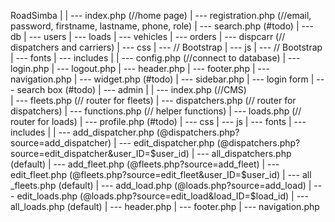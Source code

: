 RoadSimba
    |
    | --- index.php (//home page)
    | --- registration.php (//email, password, firstname, lastname, phone, role)
    | --- search.php (#todo)
    | --- db
            | --- users
            | --- loads
            | --- vehicles
            | --- orders
            | --- dispcarr (// dispatchers and carriers)
    | --- css
            | --- // Bootstrap
    | --- js
            | --- // Bootstrap
    | --- fonts
    | --- includes
            |
            | --- config.php (//connect to database)
            | --- login.php
            | --- logout.php
            | --- header.php
            | --- footer.php
            | --- navigation.php
            | --- widget.php (#todo)
            | --- sidebar.php 
                        | --- login form
                        | --- search box (#todo)
    | --- admin
            |
            | --- index.php (//CMS)   
            | --- fleets.php (// router for fleets)
            | --- dispatchers.php (// router for dispatchers)
            | --- functions.php (// helper functions)
            | --- loads.php (// router for loads)
            | --- profile.php (#todo) 
            | --- css
            | --- js
            | --- fonts
            | --- includes 
                        |
                        | --- add_dispatcher.php (@dispatchers.php?source=add_dispatcher)
                        | --- edit_dispatcher.php (@dispatchers.php?source=edit_dispatcher&user_ID=$user_id)
                        | --- all_dispatchers.php (default)
                        | --- add_fleet.php (@fleets.php?source=add_fleet)
                        | --- edit_fleet.php (@fleets.php?source=edit_fleet&user_ID=$user_id)
                        | --- all _fleets.php (default)
                        | --- add_load.php (@loads.php?source=add_load)
                        | --- edit_loads.php (@loads.php?source=edit_load&load_ID=$load_id)
                        | --- all_loads.php (default)
                        | --- header.php
                        | --- footer.php
                        | --- navigation.php
